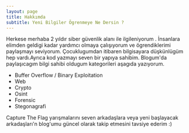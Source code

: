 ```yaml
---
layout: page
title: Hakkımda
subtitle: Yeni Bilgiler Ögrenmeye Ne Dersin ? 
---
```


Herkese merhaba 2 yıldır siber güvenlik alanı ile ilgileniyorum . İnsanlara elimden geldigi kadar yardımcı olmaya çalışıyorum ve ögrendiklerimi paylaşmayı seviyorum.
Çocuklugumdan itibaren bilgisayara düşkünlügüm hep vardı.Ayrıca kod yazmayı seven bir yapıya sahibim.
Blogum'da paylaşıcagım bilgi sahibi oldugum kategorileri aşagıda yazıyorum.

- Buffer Overflow / Binary Exploitation
- Web
- Crypto
- Osint
- Forensic
- Stegonagrafi

Capture The Flag yarışmalarını seven arkadaşlara veya yeni başlayacak arkadaşları'n blog'umu güncel olarak takip etmesini tavsiye ederim :)
